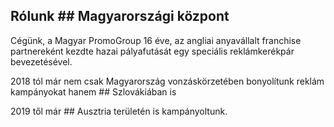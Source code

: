 ## Rólunk ## Magyarországi központ

Cégünk, a Magyar PromoGroup 16 éve, az angliai anyavállalt franchise partnereként kezdte hazai pályafutását egy speciális reklámkerékpár bevezetésével.

2018 tól már nem csak Magyarország vonzáskörzetében bonyolítunk reklám kampányokat hanem ## Szlovákiában is
  
2019 től már ## Ausztria területén is kampányoltunk.  
